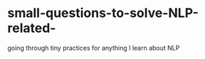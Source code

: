 # small-questions-to-solve-NLP-related-
going through tiny practices for anything I learn about NLP

